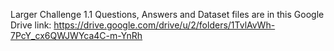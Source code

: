 Larger Challenge 1.1 Questions, Answers and Dataset files are in this Google Drive link: https://drive.google.com/drive/u/2/folders/1TvlAvWh-7PcY_cx6QWJWYca4C-m-YnRh
